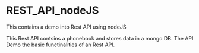 # REST_API_nodeJS
This contains a demo into Rest API using nodeJS

This Rest API contsins a phonebook and stores data in a mongo DB. The API Demo the basic functinalities of an Rest API.
